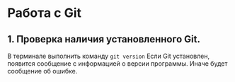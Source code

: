 # Работа с Git

## 1. Проверка наличия установленного Git.
В терминале выполнить команду `git version`
Если Git установлен, появится сообщение с информацией о версии программы. Иначе будет сообщение об ошибке.